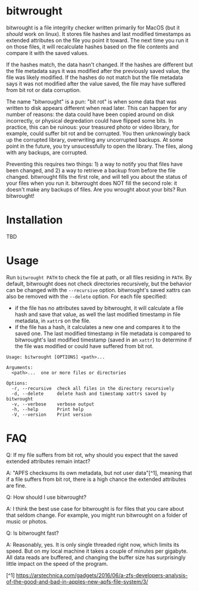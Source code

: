# bitwrought

bitwrought is a file integrity checker written primarily for MacOS (but it _should_ work on linux). It stores file hashes and last modified timestamps as extended attributes on the file you point it toward. The next time you run it on those files, it will recalculate hashes based on the file contents and compare it with the saved values.

If the hashes match, the data hasn't changed. If the hashes are different but the file metadata says it was modified after the previously saved value, the file was likely modified. If the hashes do not match but the file metadata says it was not modified after the value saved, the file may have suffered from bit rot or data corruption.

The name "bitwrought" is a pun: "bit rot" is when some data that was written to disk appears different when read later. This can happen for any number of reasons: the data could have been copied around on disk incorrectly, or physical degredation could have flipped some bits. In practice, this can be ruinous: your treasured photo or video library, for example, could suffer bit rot and be corrupted. You then unknowingly back up the corrupted library, overwriting any uncorrupted backups. At some point in the future, you try unsucessfully to open the library. The files, along with any backups, are corrupted.

Preventing this requires two things: 1) a way to notify you that files have been changed, and 2) a way to retrieve a backup from before the file changed. bitwrought fills the first role, and will tell you about the status of your files when you run it. bitwrought does NOT fill the second role: it doesn't make any backups of files. Are you wrought about your bits? Run bitwrought!

# Installation

TBD

# Usage

Run `bitwrought PATH` to check the file at path, or all files residing in `PATH`. By default, bitwrought does not check directories recursively, but the behavior can be changed with the `--recursive` option. bitwrought's saved xattrs can also be removed with the `--delete` option. For each file specified:

- if the file has no attributes saved by bitwrought, it will calculate a file hash and save that value, as well the last modified timestamp in file metadata, in `xattr`s on the file.
- if the file has a hash, it calculates a new one and compares it to the saved one. The last modified timestamp in file metadata is compared to bitwrought's last modified timestamp (saved in an `xattr`) to determine if the file was modified or could have suffered from bit rot.

```
Usage: bitwrought [OPTIONS] <path>...

Arguments:
  <path>...  one or more files or directories

Options:
  -r, --recursive  check all files in the directory recursively
  -d, --delete     delete hash and timestamp xattrs saved by bitwrought
  -v, --verbose    verbose output
  -h, --help       Print help
  -V, --version    Print version
```

# FAQ

Q: If my file suffers from bit rot, why should you expect that the saved extended attributes remain intact?

A: "APFS checksums its own metadata, but not user data"[^1], meaning that if a file suffers from bit rot, there is a high chance the extended attributes are fine.

Q: How should I use bitwrought?

A: I think the best use case for bitwrought is for files that you care about that seldom change. For example, you might run bitwrought on a folder of music or photos.

Q: Is bitwrought fast?

A: Reasonably, yes. It is only single threaded right now, which limits its speed. But on my local machine it takes a couple of minutes per gigabyte. All data reads are buffered, and changing the buffer size has surprisingly little impact on the speed of the program.

[^1] https://arstechnica.com/gadgets/2016/06/a-zfs-developers-analysis-of-the-good-and-bad-in-apples-new-apfs-file-system/3/
